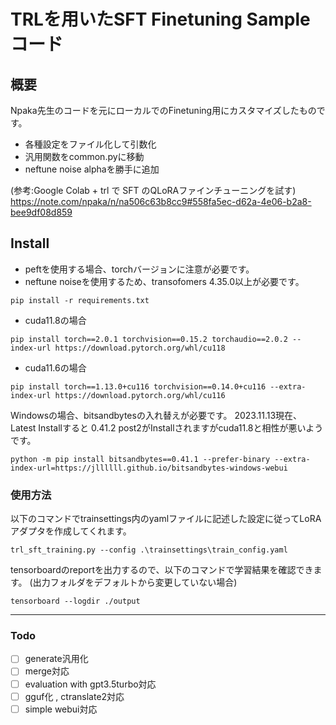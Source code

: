 # TRLを用いたSFT Finetuning Sampleコード
## 概要
Npaka先生のコードを元にローカルでのFinetuning用にカスタマイズしたものです。
- 各種設定をファイル化して引数化
- 汎用関数をcommon.pyに移動
- neftune noise alphaを勝手に追加

(参考:Google Colab + trl で SFT のQLoRAファインチューニングを試す)
https://note.com/npaka/n/na506c63b8cc9#558fa5ec-d62a-4e06-b2a8-bee9df08d859

## Install

- peftを使用する場合、torchバージョンに注意が必要です。
- neftune noiseを使用するため、transofomers 4.35.0以上が必要です。

```
pip install -r requirements.txt
```

- cuda11.8の場合
```
pip install torch==2.0.1 torchvision==0.15.2 torchaudio==2.0.2 --index-url https://download.pytorch.org/whl/cu118
```

- cuda11.6の場合
```
pip install torch==1.13.0+cu116 torchvision==0.14.0+cu116 --extra-index-url https://download.pytorch.org/whl/cu116
```


Windowsの場合、bitsandbytesの入れ替えが必要です。
2023.11.13現在、Latest Installすると 0.41.2 post2がInstallされますがcuda11.8と相性が悪いようです。

```
python -m pip install bitsandbytes==0.41.1 --prefer-binary --extra-index-url=https://jllllll.github.io/bitsandbytes-windows-webui
```
### 使用方法
以下のコマンドでtrainsettings内のyamlファイルに記述した設定に従ってLoRAアダプタを作成してくれます。
```
trl_sft_training.py --config .\trainsettings\train_config.yaml
```
tensorboardのreportを出力するので、以下のコマンドで学習結果を確認できます。
(出力フォルダをデフォルトから変更していない場合)
```
tensorboard --logdir ./output
```


---
### Todo
- [ ]  generate汎用化
- [ ]  merge対応
- [ ]  evaluation with gpt3.5turbo対応
- [ ]  gguf化 , ctranslate2対応
- [ ]  simple webui対応
